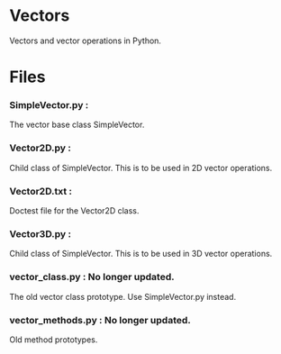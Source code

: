 # Vectors
Vectors and vector operations in Python.

# Files

### SimpleVector.py :
The vector base class SimpleVector.

### Vector2D.py :
Child class of SimpleVector. This is to be used in 2D vector operations.

### Vector2D.txt :
Doctest file for the Vector2D class.

### Vector3D.py :
Child class of SimpleVector. This is to be used in 3D vector operations.

### vector_class.py : No longer updated.
The old vector class prototype. Use SimpleVector.py instead.

### vector_methods.py : No longer updated.
Old method prototypes.
